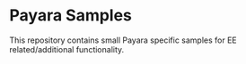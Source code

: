 # Payara Samples

This repository contains small Payara specific samples for EE related/additional functionality.

